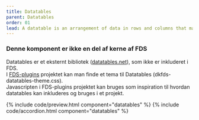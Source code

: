 ```yaml
---
title: Datatables
parent: Datatables
order: 01
lead: A datatable is an arrangement of data in rows and columns that make comparing information easier. The following datatables enables the user to sort the data by clicking on the different headers or filter it by typing a text in the 'Search compute' field. Each row has a menu to the right, that enables performing some actions on it. Rows selected by checking the checkbox can be modified all together. The user can change rows width in the datatable settings. 
---
```


<div class="alert alert-info alert--paragraph" role="alert" aria-label="Bruger ekstern script informationsboks">
  <div class="alert-body">
    <h3 class="alert-heading">Denne komponent er ikke en del af kerne af FDS</h3>
    <p class="alert-text">
      Datatables er et eksternt bibliotek (<a href="https://datatables.net/">datatables.net</a>), som ikke er inkluderet i FDS.<br>
      I <a href="https://github.com/detfaellesdesignsystem/dkfds-plugins">FDS-plugins</a> projektet kan man finde et tema til Datatables (dkfds-datatables-theme.css). <br>
      Javascripten i FDS-plugins projektet kan bruges som inspiration til hvordan datatables kan inkluderes og bruges i et projekt.
    </p>
  </div>
</div>

{% include code/preview.html component="datatables" %}
{% include code/accordion.html component="datatables" %}
